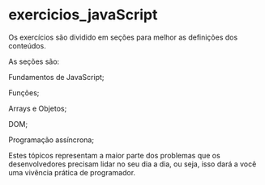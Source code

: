 # exercicios_javaScript
Os exercícios são dividido em seções para melhor as definições dos conteúdos. 

As seções são:



Fundamentos de JavaScript;

Funções;

Arrays e Objetos;

DOM;

Programação assíncrona;



Estes tópicos representam a maior parte dos problemas que os desenvolvedores precisam lidar no seu dia a dia, ou seja, isso dará a você uma vivência prática de programador.
